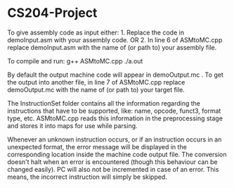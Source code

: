 # CS204-Project

To give assembly code as input either:
	1. Replace the code in demoInput.asm with your assembly code.
	OR
	2. In line 6 of ASMtoMC.cpp replace demoInput.asm with the name of (or path to) your assembly file.

To compile and run:
	g++ ASMtoMC.cpp
	./a.out

By default the output machine code will appear in demoOutput.mc .
To get the output into another file, in line 7 of ASMtoMC.cpp replace demoOutput.mc with the name of (or path to) your target file.


The InstructionSet folder contains all the information regarding the instructions that have to be supported, like:
name, opcode, funct3, format type, etc. ASMtoMC.cpp reads this information in the preprocessing stage and stores it into maps for use while parsing.

Whenever an unknown instruction occurs, or if an instruction occurs in an unexpected format, the error message will be displayed in the corresponding location
inside the machine code output file. The conversion doesn't halt when an error is encountered (though this behaviour can be changed easily).
PC will also not be incremented in case of an error.
This means, the incorrect instruction will simply be skipped.
